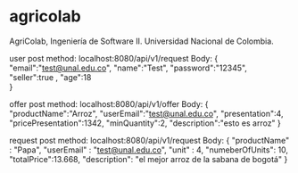 # agricolab
AgriColab, Ingeniería de Software II. Universidad Nacional de Colombia.

user post method:
localhost:8080/api/v1/request
Body:
{
	"email":"test@unal.edu.co",
	"name":"Test",
	"password":"12345",
	"seller":true ,
	"age":18	
}

offer post method:
localhost:8080/api/v1/offer
Body:
{
	"productName":"Arroz",
	"userEmail":"test@unal.edu.co",
	"presentation":4,
	"pricePresentation":1342,
	"minQuantity":2,
	"description":"esto es arroz"
}

request post method:
localhost:8080/api/v1/request
Body:
{
	"productName" : "Papa",
	"userEmail" : "test@unal.edu.co",
	"unit" : 4,
	"numeberOfUnits": 10,
	"totalPrice":13.668,
	"description": "el mejor arroz de la sabana de bogotá"
}